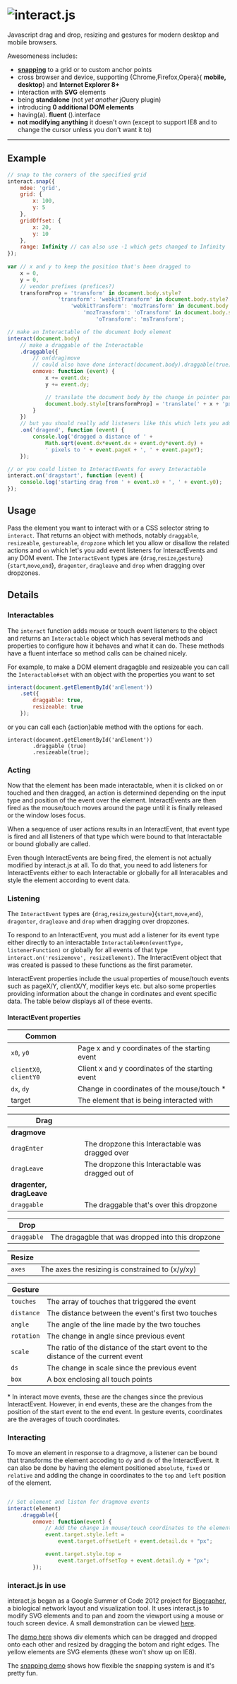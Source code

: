 ![interact.js](http://taye.me/interact.js/img/ijs-anim.svg)
===========
Javascript drag and drop, resizing and gestures for modern desktop and mobile browsers.

Awesomeness includes:
 - [**snapping**](http://t1.netsoc.ie/interact.js/demo/snap.html) to a grid or to custom anchor points
 - cross browser and device, supporting {Chrome,Firefox,Opera}{ **mobile, desktop**} and **Internet Explorer 8+**
 - interaction with **SVG** elements
 - being **standalone** (not _yet another_ jQuery plugin)
 - introducing **0 additional DOM elements**
 - having(a). **fluent** ().interface
 - **not modifying anything** it doesn't own (except to support IE8 and to change the cursor unless you don't want it to)

 ___

Example
-------
```javascript
// snap to the corners of the specified grid
interact.snap({
    mdoe: 'grid',
    grid: {
        x: 100,
        y: 5
    },
    gridOffset: {
        x: 20,
        y: 10
    },
    range: Infinity // can also use -1 which gets changed to Infinity
});
    
var // x and y to keep the position that's been dragged to
    x = 0,
    y = 0,
    // vendor prefixes (prefices?)
    transformProp = 'transform' in document.body.style?
                'transform': 'webkitTransform' in document.body.style?
                    'webkitTransform': 'mozTransform' in document.body.style?
                        'mozTransform': 'oTransform' in document.body.style?
                            'oTransform': 'msTransform';

// make an Interactable of the document body element
interact(document.body)
    // make a draggable of the Interactable
    .draggable({
        // on(drag)move
        // could also have done interact(document.body).draggable(true).ondragmove = function...
        onmove: function (event) {
            x += event.dx;
            y += event.dy;

            // translate the document body by the change in pointer position
            document.body.style[transformProp] = 'translate(' + x + 'px, ' + y + 'px)';
        }
    })
    // but you should really add listeners like this which lets you add multiple listeners
    .on('dragend', function (event) {
        console.log('dragged a distance of ' + 
            Math.sqrt(event.dx*event.dx + event.dy*event.dy) + 
            ' pixels to ' + event.pageX + ', ' + event.pageY);
    });

// or you could listen to InteractEvents for every Interactable
interact.on('dragstart', function (event) {
    console.log('starting drag from ' + event.x0 + ', ' + event.y0);
});
```

Usage
-----
Pass the element you want to interact with or a CSS selector string to `interact`. That returns an object with methods, notably `draggable`, `resizeable`, `gestureable`, `dropzone` which let you allow or disallow the related actions and `on` which let's you add event listeners for InteractEvents and any DOM event.
The `InteractEvent` types are {`drag`,`resize`,`gesture`}{`start`,`move`,`end`}, `dragenter`, `dragleave` and `drop` when dragging over dropzones.

Details
-------

### Interactables
The `interact` function adds mouse or touch event listeners to the object and returns an `Interactable` object which has several methods and properties to configure how it behaves and what it can do. These methods have a fluent interface so method calls can be chained nicely.

 For example, to make a DOM element dragagble and resizeable you can call the `Interactable#set` with an object with the properties you want to set
```javascript
interact(document.getElementById('anElement'))
    .set({
        draggable: true,
        resizeable: true
    });
```
or you can call each {action}able method with the options for each.
```jacascript
interact(document.getElementById('anElement'))
        .draggable (true)
        .resizeable(true);
```

### Acting
Now that the element has been made interactable, when it is clicked on or touched and then dragged, an action is determined depending on the input type and position of the event over the element. InteractEvents are then fired as the mouse/touch moves around the page until it is finally released or the window loses focus.

When a sequence of user actions results in an InteractEvent, that event type is fired and all listeners of that type which were bound to that Interactable or bound globally are called.

Even though InteractEvents are being fired, the element is not actually modified by interact.js at all. To do that, you need to add listeners for InteractEvents either to each Interactable or globally for all Interacables and style the element according to event data.

### Listening
The `InteractEvent` types are {`drag`,`resize`,`gesture`}{`start`,`move`,`end`}, `dragenter`, `dragleave` and `drop` when dragging over dropzones.

To respond to an InteractEvent, you must add a listener for its event type either directly to an interactable `Interactable#on(eventType, listenerFunction)` or globally for all events of that type `interact.on('resizemove', resizeElement)`. The InteractEvent object that was created is passed to these functions as the first parameter.

InteractEvent properties include the usual properties of mouse/touch events such as pageX/Y, clientX/Y, modifier keys etc. but also some properties providing information about the change in cordinates and event specific data. The table below displays all of these events.

#### InteractEvent properties
| Common                  |                                                   |
| ----------------------- | --------------------------------------------------|
| `x0`, `y0`              | Page x and y coordinates of the starting event    |
| `clientX0`, `clientY0`  | Client x and y coordinates of the starting event  |
| `dx`, `dy`              | Change in coordinates of the mouse/touch *        |
| target                  | The element that is being interacted with         |

| Drag                    |                                                   |
| ----------------------- | --------------------------------------------------|
| **dragmove**            |                                                   |
| `dragEnter`             | The dropzone this Interactable was dragged over   |
| `dragLeave`             | The dropzone this Interactable was dragged out of |
| **dragenter, dragLeave**|                                                   |
| `draggable`             | The draggable that's over this dropzone           |

| Drop                    |                                                   |
| ----------------------- | --------------------------------------------------|
| `draggable`             | The dragagble that was dropped into this dropzone |

| Resize                  |                                                   |
| ----------------------- | --------------------------------------------------|
| `axes`                  | The axes the resizing is constrained to (x/y/xy)  |

| Gesture                 |                                                   |
| ----------------------- | --------------------------------------------------|
| `touches`               | The array of touches that triggered the event     |
| `distance`              | The distance between the event's first two touches|
| `angle`                 | The angle of the line made by the two touches     |
| `rotation`              | The change in angle since previous event          |
| `scale`                 | The ratio of the distance of the start event to the distance of the current event |
| `ds`                    | The change in scale since the previous event      |
| `box`                   | A box enclosing all touch points                  |

\* In interact move events, these are the changes since the previous InteractEvent. However, in end events, these are the changes from the position of the start event to the end event. In gesture events, coordinates are the averages of touch coordinates.


### Interacting
To move an element in response to a dragmove, a listener can be bound that transforms the element accoding to `dy` and `dx` of the InteractEvent. It can also be done by having the element positioned `absolute`, `fixed` or `relative` and adding the change in coordinates to the `top` and `left` position of the element.

```javascript

// Set element and listen for dragmove events
interact(element)
    .draggable({
        onmove: function(event) {
            // Add the change in mouse/touch coordinates to the element's current position
            event.target.style.left =
                event.target.offsetLeft + event.detail.dx + "px";

            event.target.style.top =
                event.target.offsetTop + event.detail.dy + "px";
        });
```
### interact.js in use

interact.js began as a Google Summer of Code 2012 project for [Biographer](https://code.google.com/p/biographer "Biographer on Google Code"), a biological network layout and visualization tool. It uses interact.js to modify SVG elements and to pan and zoom the viewport using a mouse or touch screen device. A small demonstration can be viewed [here](http://t1.netsoc.ie/biographer/test/showcase.html "Biographer Showcase").

The [demo here](http://t1.netsoc.ie/interact.js/demo "interact.js drag, drop, resize and gesture demo") shows div elements which can be dragged and dropped onto each other and resized by dragging the botom and right edges. The yellow elements are SVG elements (these won't show up on IE8).

The [snapping demo](http://t1.netsoc.ie/interact.js/demo/snap.html "Oh snap!") shows how flexible the snapping system is and it's pretty fun.
